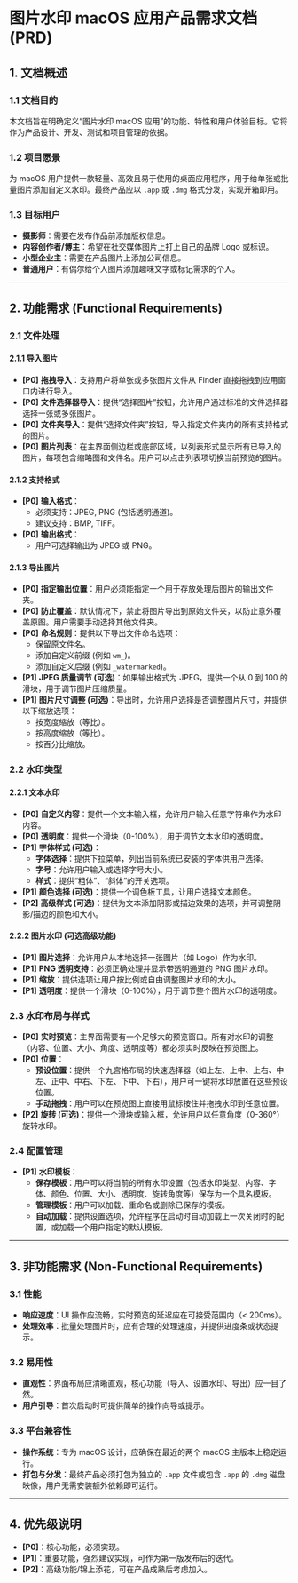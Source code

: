 
# 图片水印 macOS 应用产品需求文档 (PRD)

## 1. 文档概述

### 1.1 文档目的
本文档旨在明确定义“图片水印 macOS 应用”的功能、特性和用户体验目标。它将作为产品设计、开发、测试和项目管理的依据。

### 1.2 项目愿景
为 macOS 用户提供一款轻量、高效且易于使用的桌面应用程序，用于给单张或批量图片添加自定义水印。最终产品应以 `.app` 或 `.dmg` 格式分发，实现开箱即用。

### 1.3 目标用户
- **摄影师**：需要在发布作品前添加版权信息。
- **内容创作者/博主**：希望在社交媒体图片上打上自己的品牌 Logo 或标识。
- **小型企业主**：需要在产品图片上添加公司信息。
- **普通用户**：有偶尔给个人图片添加趣味文字或标记需求的个人。

---

## 2. 功能需求 (Functional Requirements)

### 2.1 文件处理

#### 2.1.1 导入图片
- **[P0]** **拖拽导入**：支持用户将单张或多张图片文件从 Finder 直接拖拽到应用窗口内进行导入。
- **[P0]** **文件选择器导入**：提供“选择图片”按钮，允许用户通过标准的文件选择器选择一张或多张图片。
- **[P0]** **文件夹导入**：提供“选择文件夹”按钮，导入指定文件夹内的所有支持格式的图片。
- **[P0]** **图片列表**：在主界面侧边栏或底部区域，以列表形式显示所有已导入的图片，每项包含缩略图和文件名。用户可以点击列表项切换当前预览的图片。

#### 2.1.2 支持格式
- **[P0]** **输入格式**：
    - 必须支持：JPEG, PNG (包括透明通道)。
    - 建议支持：BMP, TIFF。
- **[P0]** **输出格式**：
    - 用户可选择输出为 JPEG 或 PNG。

#### 2.1.3 导出图片
- **[P0]** **指定输出位置**：用户必须能指定一个用于存放处理后图片的输出文件夹。
- **[P0]** **防止覆盖**：默认情况下，禁止将图片导出到原始文件夹，以防止意外覆盖原图。用户需要手动选择其他文件夹。
- **[P0]** **命名规则**：提供以下导出文件命名选项：
    - 保留原文件名。
    - 添加自定义前缀 (例如 `wm_`)。
    - 添加自定义后缀 (例如 `_watermarked`)。
- **[P1]** **JPEG 质量调节 (可选)**：如果输出格式为 JPEG，提供一个从 0 到 100 的滑块，用于调节图片压缩质量。
- **[P1]** **图片尺寸调整 (可选)**：导出时，允许用户选择是否调整图片尺寸，并提供以下缩放选项：
    - 按宽度缩放（等比）。
    - 按高度缩放（等比）。
    - 按百分比缩放。

### 2.2 水印类型

#### 2.2.1 文本水印
- **[P0]** **自定义内容**：提供一个文本输入框，允许用户输入任意字符串作为水印内容。
- **[P0]** **透明度**：提供一个滑块（0-100%），用于调节文本水印的透明度。
- **[P1]** **字体样式 (可选)**：
    - **字体选择**：提供下拉菜单，列出当前系统已安装的字体供用户选择。
    - **字号**：允许用户输入或选择字号大小。
    - **样式**：提供“粗体”、“斜体”的开关选项。
- **[P1]** **颜色选择 (可选)**：提供一个调色板工具，让用户选择文本颜色。
- **[P2]** **高级样式 (可选)**：提供为文本添加阴影或描边效果的选项，并可调整阴影/描边的颜色和大小。

#### 2.2.2 图片水印 (可选高级功能)
- **[P1]** **图片选择**：允许用户从本地选择一张图片（如 Logo）作为水印。
- **[P1]** **PNG 透明支持**：必须正确处理并显示带透明通道的 PNG 图片水印。
- **[P1]** **缩放**：提供选项让用户按比例或自由调整图片水印的大小。
- **[P1]** **透明度**：提供一个滑块（0-100%），用于调节整个图片水印的透明度。

### 2.3 水印布局与样式

- **[P0]** **实时预览**：主界面需要有一个足够大的预览窗口。所有对水印的调整（内容、位置、大小、角度、透明度等）都必须实时反映在预览图上。
- **[P0]** **位置**：
    - **预设位置**：提供一个九宫格布局的快速选择器（如上左、上中、上右、中左、正中、中右、下左、下中、下右），用户可一键将水印放置在这些预设位置。
    - **手动拖拽**：用户可以在预览图上直接用鼠标按住并拖拽水印到任意位置。
- **[P2]** **旋转 (可选)**：提供一个滑块或输入框，允许用户以任意角度（0-360°）旋转水印。

### 2.4 配置管理

- **[P1]** **水印模板**：
    - **保存模板**：用户可以将当前的所有水印设置（包括水印类型、内容、字体、颜色、位置、大小、透明度、旋转角度等）保存为一个具名模板。
    - **管理模板**：用户可以加载、重命名或删除已保存的模板。
    - **自动加载**：提供设置选项，允许程序在启动时自动加载上一次关闭时的配置，或加载一个用户指定的默认模板。

---

## 3. 非功能需求 (Non-Functional Requirements)

### 3.1 性能
- **响应速度**：UI 操作应流畅，实时预览的延迟应在可接受范围内（< 200ms）。
- **处理效率**：批量处理图片时，应有合理的处理速度，并提供进度条或状态提示。

### 3.2 易用性
- **直观性**：界面布局应清晰直观，核心功能（导入、设置水印、导出）应一目了然。
- **用户引导**：首次启动时可提供简单的操作向导或提示。

### 3.3 平台兼容性
- **操作系统**：专为 macOS 设计，应确保在最近的两个 macOS 主版本上稳定运行。
- **打包与分发**：最终产品必须打包为独立的 `.app` 文件或包含 `.app` 的 `.dmg` 磁盘映像，用户无需安装额外依赖即可运行。

---

## 4. 优先级说明
- **[P0]**：核心功能，必须实现。
- **[P1]**：重要功能，强烈建议实现，可作为第一版发布后的迭代。
- **[P2]**：高级功能/锦上添花，可在产品成熟后考虑加入。
